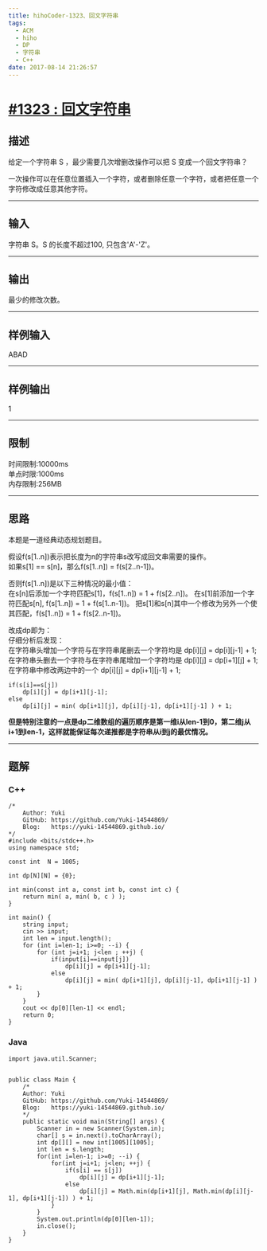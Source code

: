 ```yaml
---
title: hihoCoder-1323、回文字符串
tags:
  - ACM
  - hiho
  - DP
  - 字符串
  - C++
date: 2017-08-14 21:26:57
---
```




# [#1323 : 回文字符串](http://hihocoder.com/problemset/problem/1323)
## 描述
给定一个字符串 S ，最少需要几次增删改操作可以把 S 变成一个回文字符串？

一次操作可以在任意位置插入一个字符，或者删除任意一个字符，或者把任意一个字符修改成任意其他字符。

---
## 输入
字符串 S。S 的长度不超过100, 只包含'A'-'Z'。

---
## 输出
最少的修改次数。

---

## 样例输入
ABAD

---

## 样例输出
1

---

## 限制
时间限制:10000ms  
单点时限:1000ms  
内存限制:256MB

---
## 思路
本题是一道经典动态规划题目。

假设f(s[1..n])表示把长度为n的字符串s改写成回文串需要的操作。  
如果s[1] == s[n]，那么f(s[1..n]) = f(s[2..n-1])。

否则f(s[1..n])是以下三种情况的最小值：  
在s[n]后添加一个字符匹配s[1]，f(s[1..n]) = 1 + f(s[2..n])。
在s[1]前添加一个字符匹配s[n], f(s[1..n]) = 1 + f(s[1..n-1])。
把s[1]和s[n]其中一个修改为另外一个使其匹配，f(s[1..n]) = 1 + f(s[2..n-1])。

改成dp即为：  
仔细分析后发现：  
在字符串头增加一个字符与在字符串尾删去一个字符均是 dp[i][j] = dp[i][j-1] + 1;  
在字符串头删去一个字符与在字符串尾增加一个字符均是 dp[i][j] = dp[i+1][j] + 1;  
在字符串中修改两边中的一个 dp[i][j] = dp[i+1][j-1] + 1;
```
if(s[i]==s[j])
    dp[i][j] = dp[i+1][j-1];
else
    dp[i][j] = min( dp[i+1][j], dp[i][j-1], dp[i+1][j-1] ) + 1;
```

**但是特别注意的一点是dp二维数组的遍历顺序是第一维i从len-1到0，第二维j从i+1到len-1，这样就能保证每次递推都是字符串从i到j的最优情况。**

---
## 题解

### C++
```
/*
    Author: Yuki
    GitHub: https://github.com/Yuki-14544869/
    Blog:   https://yuki-14544869.github.io/
*/
#include <bits/stdc++.h>
using namespace std;

const int  N = 1005;

int dp[N][N] = {0};

int min(const int a, const int b, const int c) {
    return min( a, min( b, c ) );
}

int main() {
    string input;
    cin >> input;
    int len = input.length();
    for (int i=len-1; i>=0; --i) {
        for (int j=i+1; j<len ; ++j) {
            if(input[i]==input[j])
                dp[i][j] = dp[i+1][j-1];
            else
                dp[i][j] = min( dp[i+1][j], dp[i][j-1], dp[i+1][j-1] ) + 1;
        }
    }
    cout << dp[0][len-1] << endl;
    return 0;
}
```
### Java
```
import java.util.Scanner;


public class Main {
    /*
    Author: Yuki
    GitHub: https://github.com/Yuki-14544869/
    Blog:   https://yuki-14544869.github.io/
    */
    public static void main(String[] args) {
        Scanner in = new Scanner(System.in);
        char[] s = in.next().toCharArray();
        int dp[][] = new int[1005][1005];
        int len = s.length;
        for(int i=len-1; i>=0; --i) {
            for(int j=i+1; j<len; ++j) {
                if(s[i] == s[j])
                    dp[i][j] = dp[i+1][j-1];
                else
                    dp[i][j] = Math.min(dp[i+1][j], Math.min(dp[i][j-1], dp[i+1][j-1]) ) + 1;
            }
        }
        System.out.println(dp[0][len-1]);
        in.close();
    }
}
```